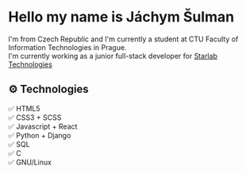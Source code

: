 # Hello my name is Jáchym Šulman

I'm from Czech Republic and I'm currently a student at CTU Faculty of Information Technologies in Prague.<br>
I'm currently working as a junior full-stack developer for [Starlab Technologies](https://www.starlab.cz/)

## ⚙ Technologies
✅ HTML5<br>
✅ CSS3 + SCSS<br>
✅ Javascript + React<br>
✅ Python + Django<br>
✅ SQL <br>
✅ C <br>
✅ GNU/Linux <br>
